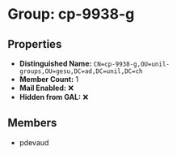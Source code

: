 # Group: cp-9938-g

## Properties

- **Distinguished Name:** `CN=cp-9938-g,OU=unil-groups,OU=gesu,DC=ad,DC=unil,DC=ch`
- **Member Count:** 1
- **Mail Enabled:** ❌
- **Hidden from GAL:** ❌

## Members

- pdevaud
